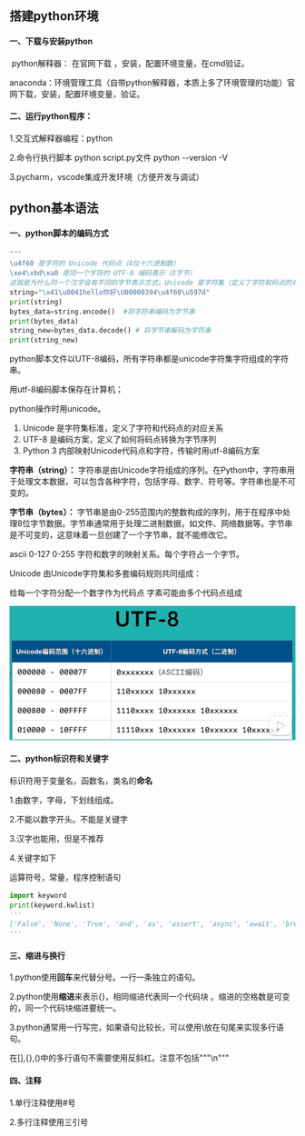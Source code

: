 ## 搭建python环境

#### 一、下载与安装python

​	python解释器： 在官网下载 ，安装，配置环境变量，在cmd验证。

​	anaconda：环境管理工具（自带python解释器，本质上多了环境管理的功能）官网下载，安装，配置环境变量，验证。

#### 二、运行python程序：

1.交互式解释器编程：python

2.命令行执行脚本      python script.py文件   python --version -V

3.pycharm，vscode集成开发环境（方便开发与调试）



## python基本语法

#### 一、python脚本的编码方式

```python
"""
\u4f60 是字符的 Unicode 代码点（4位十六进制数）
\xe4\xbd\xa0 是同一个字符的 UTF-8 编码表示（3字节）
这就是为什么同一个汉字会有不同的字节表示方式。Unicode 是字符集（定义了字符和码点的对应关系），而 UTF-8 是编码方案（定义了如何在计算机中存储这些字符）。"""
string="\x41\u0041hello你好\U00000394\u4f60\u597d"
print(string)
bytes_data=string.encode()  #将字符串编码为字节串
print(bytes_data)
string_new=bytes_data.decode() # 将字节串解码为字符串
print(string_new)
```

python脚本文件以UTF-8编码，所有字符串都是unicode字符集字符组成的字符串。

用utf-8编码脚本保存在计算机；

python操作时用unicode。

1. Unicode 是字符集标准，定义了字符和代码点的对应关系
2. UTF-8 是编码方案，定义了如何将码点转换为字节序列
3. Python 3 内部映射Unicode代码点和字符，传输时用utf-8编码方案

**字符串（string）：**
字符串是由Unicode字符组成的序列。在Python中，字符串用于处理文本数据，可以包含各种字符，包括字母、数字、符号等。字符串也是不可变的。

**字节串（bytes）：**
字节串是由0-255范围内的整数构成的序列，用于在程序中处理8位字节数据。字节串通常用于处理二进制数据，如文件、网络数据等。字节串是不可变的，这意味着一旦创建了一个字节串，就不能修改它。



ascii 0-127 0-255 字符和数字的映射关系。每个字符占一个字节。

Unicode 由Unicode字符集和多套编码规则共同组成：

给每一个字符分配一个数字作为代码点  字素可能由多个代码点组成

![image-20241121155512203](./assets/image-20241121155512203.png)

#### 二、python标识符和关键字

标识符用于变量名，函数名，类名的**命名**

1.由数字，字母，下划线组成。

2.不能以数字开头。不能是关键字

3.汉字也能用，但是不推荐

4.关键字如下

运算符号，常量，程序控制语句

```python
import keyword
print(keyword.kwlist)
'''
['False', 'None', 'True', 'and', 'as', 'assert', 'async', 'await', 'break', 'class', 'continue', 'def', 'del', 'elif', 'else', 'except', 'finally', 'for', 'from', 'global', 'if', 'import', 'in', 'is', 'lambda', 'nonlocal', 'not', 'or', 'pass', 'raise', 'return', 'try', 'while', 'with', 'yield']
'''
```

#### 三、缩进与换行

1.python使用**回车**来代替分号。一行一条独立的语句。

2.python使用**缩进**来表示{}，相同缩进代表同一个代码块 。缩进的空格数是可变的，同一个代码块缩进要统一。

3.python通常用一行写完，如果语句比较长，可以使用\放在句尾来实现多行语句。

在[],{},()中的多行语句不需要使用反斜杠。注意不包括"""\n"""

#### 四、注释

1.单行注释使用#号

2.多行注释使用三引号


